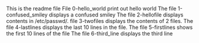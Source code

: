 This is the readme file
File 0-hello_world print out hello world
The file 1-confused_smiley displays a confused smiley
The file 2-hellofile displays contents in /etc/passwd/.
file 3-twofiles displays the contents of 2 files.
The file 4-lastlines displays the last 10 lines in the file.
The file 5-firstlines shows the first 10 lines of the file
The file 6-third_line displays the third line
